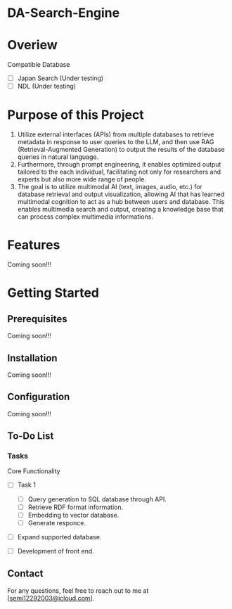 # DA-Search-Engine


# Overiew

Compatible Database
- [ ] Japan Search (Under testing)
- [ ] NDL  (Under testing)

# Purpose of this Project
1. Utilize external interfaces (APIs) from multiple databases to retrieve metadata in response to user queries to the LLM, and then use RAG (Retrieval-Augmented Generation) to output the results of the database queries in natural language.
2. Furthermore, through prompt engineering, it enables optimized output tailored to the each individual, facilitating not only for researchers and experts but also more wide range of people.
3. The goal is to utilize multimodal AI (text, images, audio, etc.) for database retrieval and output visualization, allowing AI that has learned multimodal cognition to act as a hub between users and database. This enables multimedia search and output, creating a knowledge base that can process complex multimedia informations.


# Features
Coming soon!!!


# Getting Started


## Prerequisites
Coming soon!!!


## Installation
Coming soon!!!


## Configuration
Coming soon!!!


## To-Do List
### Tasks
Core Functionality
- [ ] Task 1
  - [ ] Query generation to SQL database through API.
  - [ ] Retrieve RDF format information.
  - [ ] Embedding to vector database.
  - [ ] Generate responce.
- [ ] Expand supported database.
- [ ] Development of front end.


## Contact
For any questions, feel free to reach out to me at [semi12292003@icloud.com].
